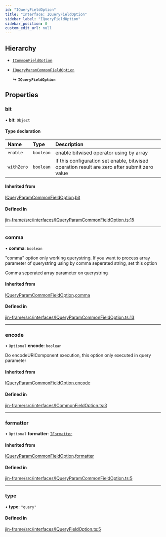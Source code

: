 ```yaml
---
id: "IQueryFieldOption"
title: "Interface: IQueryFieldOption"
sidebar_label: "IQueryFieldOption"
sidebar_position: 0
custom_edit_url: null
---
```


## Hierarchy

- [`ICommonFieldOption`](ICommonFieldOption.md)

- [`IQueryParamCommonFieldOption`](IQueryParamCommonFieldOption.md)

  ↳ **`IQueryFieldOption`**

## Properties

### bit

• **bit**: `Object`

#### Type declaration

| Name | Type | Description |
| :------ | :------ | :------ |
| `enable` | `boolean` | enable bitwised operator using by array |
| `withZero` | `boolean` | If this configuration set enable, bitwised operation result are zero after submit zero value |

#### Inherited from

[IQueryParamCommonFieldOption](IQueryParamCommonFieldOption.md).[bit](IQueryParamCommonFieldOption.md#bit)

#### Defined in

[jin-frame/src/interfaces/IQueryParamCommonFieldOption.ts:15](https://github.com/imjuni/jin-frame/blob/e005d9d/src/interfaces/IQueryParamCommonFieldOption.ts#L15)

___

### comma

• **comma**: `boolean`

"comma" option only working querystring. If you want to process array parameter of querystring
using by comma seperated string, set this option

Comma seperated array parameter on querystring

#### Inherited from

[IQueryParamCommonFieldOption](IQueryParamCommonFieldOption.md).[comma](IQueryParamCommonFieldOption.md#comma)

#### Defined in

[jin-frame/src/interfaces/IQueryParamCommonFieldOption.ts:13](https://github.com/imjuni/jin-frame/blob/e005d9d/src/interfaces/IQueryParamCommonFieldOption.ts#L13)

___

### encode

• `Optional` **encode**: `boolean`

Do encodeURIComponent execution, this option only executed in query parameter

#### Inherited from

[IQueryParamCommonFieldOption](IQueryParamCommonFieldOption.md).[encode](IQueryParamCommonFieldOption.md#encode)

#### Defined in

[jin-frame/src/interfaces/ICommonFieldOption.ts:3](https://github.com/imjuni/jin-frame/blob/e005d9d/src/interfaces/ICommonFieldOption.ts#L3)

___

### formatter

• `Optional` **formatter**: [`IFormatter`](IFormatter.md)

#### Inherited from

[IQueryParamCommonFieldOption](IQueryParamCommonFieldOption.md).[formatter](IQueryParamCommonFieldOption.md#formatter)

#### Defined in

[jin-frame/src/interfaces/IQueryParamCommonFieldOption.ts:5](https://github.com/imjuni/jin-frame/blob/e005d9d/src/interfaces/IQueryParamCommonFieldOption.ts#L5)

___

### type

• **type**: ``"query"``

#### Defined in

[jin-frame/src/interfaces/IQueryFieldOption.ts:5](https://github.com/imjuni/jin-frame/blob/e005d9d/src/interfaces/IQueryFieldOption.ts#L5)
